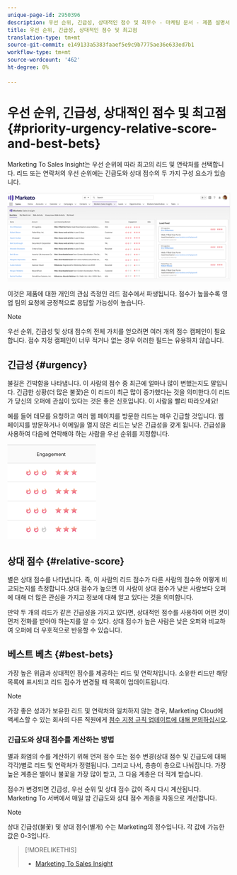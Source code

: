 ```yaml
---
unique-page-id: 2950396
description: 우선 순위, 긴급성, 상대적인 점수 및 최우수 - 마케팅 문서 - 제품 설명서
title: 우선 순위, 긴급성, 상대적인 점수 및 최고점
translation-type: tm+mt
source-git-commit: e149133a5383faaef5e9c9b7775ae36e633ed7b1
workflow-type: tm+mt
source-wordcount: '462'
ht-degree: 0%

---
```



# 우선 순위, 긴급성, 상대적인 점수 및 최고점 {#priority-urgency-relative-score-and-best-bets}

Marketing To Sales Insight는 우선 순위에 따라 최고의 리드 및 연락처를 선택합니다. 리드 또는 연락처의 우선 순위에는 긴급도와 상대 점수의 두 가지 구성 요소가 있습니다.

![](assets/one.png)

이것은 제품에 대한 개인의 관심 측정인 리드 점수에서 파생됩니다. 점수가 높을수록 영업 팀의 요청에 긍정적으로 응답할 가능성이 높습니다.

>[!NOTE]
>
>우선 순위, 긴급성 및 상대 점수의 전체 가치를 얻으려면 여러 개의 점수 캠페인이 필요합니다.  점수 지정 캠페인이 너무 적거나 없는 경우 이러한 필드는 유용하지 않습니다.

## 긴급성 {#urgency}

불길은 긴박함을 나타냅니다. 이 사람의 점수 중 최근에 얼마나 많이 변했는지도 말입니다. 긴급한 상황(더 많은 불꽃)은 이 리드이 최근 많이 증가했다는 것을 의미한다.이 리드가 당신의 오퍼에 관심이 있다는 것은 좋은 신호입니다. 이 사람을 빨리 따라오세요!

예를 들어 데모를 요청하고 여러 웹 페이지를 방문한 리드는 매우 긴급할 것입니다. 웹 페이지를 방문하거나 이메일을 열지 않은 리드는 낮은 긴급성을 갖게 됩니다. 긴급성을 사용하여 다음에 연락해야 하는 사람을 우선 순위를 지정합니다.

![](assets/two.png)

## 상대 점수 {#relative-score}

별은 상대 점수를 나타냅니다. 즉, 이 사람의 리드 점수가 다른 사람의 점수와 어떻게 비교되는지를 측정합니다.상대 점수가 높으면 이 사람이 상대 점수가 낮은 사람보다 오퍼에 대해 더 많은 관심을 가지고 정보에 대해 알고 있다는 것을 의미합니다.

만약 두 개의 리드가 같은 긴급성을 가지고 있다면, 상대적인 점수를 사용하여 어떤 것이 먼저 전화를 받아야 하는지를 알 수 있다. 상대 점수가 높은 사람은 낮은 오퍼와 비교하여 오퍼에 더 우호적으로 반응할 수 있습니다.

## 베스트 베츠 {#best-bets}

가장 높은 위급과 상대적인 점수를 제공하는 리드 및 연락처입니다. 소유한 리드만 해당 목록에 표시되고 리드 점수가 변경될 때 목록이 업데이트됩니다.

>[!NOTE]
>
>가장 좋은 성과가 보유한 리드 및 연락처와 일치하지 않는 경우, Marketing Cloud에 액세스할 수 있는 회사의 다른 직원에게 [점수 지정 규칙 업데이트에 대해 문의하십시오](../../../../../getting-started/quick-wins/simple-scoring.md).

### 긴급도와 상대 점수를 계산하는 방법

별과 화염의 수를 계산하기 위해 먼저 점수 또는 점수 변경(상대 점수 및 긴급도에 대해 각각)별로 리드 및 연락처가 정렬됩니다. 그리고 나서, 층층이 층으로 나눠집니다. 가장 높은 계층은 별이나 불꽃을 가장 많이 받고, 그 다음 계층은 더 적게 받습니다.

점수가 변경되면 긴급성, 우선 순위 및 상대 점수 값이 즉시 다시 계산됩니다. Marketing To 서버에서 매일 밤 긴급도와 상대 점수 계층을 자동으로 계산합니다.

>[!NOTE]
>
>상대 긴급성(불꽃) 및 상대 점수(별개) 수는 Marketing의 정수입니다. 각 값에 가능한 값은 0-3입니다.

>[!MORELIKETHIS]
>
>* [Marketing To Sales Insight](http://docs.marketo.com/display/docs/marketo+sales+insight)


